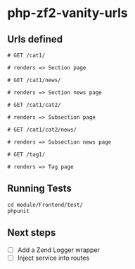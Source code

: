 # php-zf2-vanity-urls

## Urls defined

```
# GET /cat1/

# renders => Section page

# GET /cat1/news/

# renders => Section news page

# GET /cat1/cat2/

# renders => Subsection page

# GET /cat1/cat2/news/

# renders => Subsection news page

# GET /tag1/

# renders => Tag page
```

## Running Tests

```
cd module/Frontend/test/
phpunit
```

## Next steps

- [ ] Add a Zend Logger wrapper
- [ ] Inject service into routes

